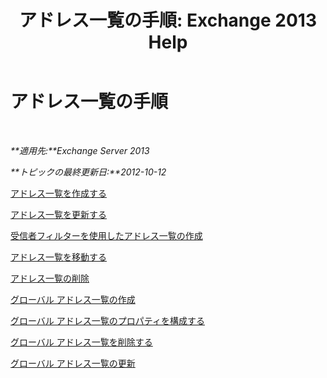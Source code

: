 ﻿---
title: 'アドレス一覧の手順: Exchange 2013 Help'
TOCTitle: アドレス一覧の手順
ms:assetid: 44c87349-964b-4700-9ce9-87bd4cb2249e
ms:mtpsurl: https://technet.microsoft.com/ja-jp/library/Aa997686(v=EXCHG.150)
ms:contentKeyID: 49896227
ms.date: 04/24/2018
mtps_version: v=EXCHG.150
ms.translationtype: HT
---

# アドレス一覧の手順

 

_**適用先:**Exchange Server 2013_

_**トピックの最終更新日:**2012-10-12_

[アドレス一覧を作成する](create-an-address-list-exchange-2013-help.md)

[アドレス一覧を更新する](update-an-address-list-exchange-2013-help.md)

[受信者フィルターを使用したアドレス一覧の作成](create-an-address-list-by-using-recipient-filters-exchange-2013-help.md)

[アドレス一覧を移動する](move-an-address-list-exchange-2013-help.md)

[アドレス一覧の削除](remove-an-address-list-exchange-2013-help.md)

[グローバル アドレス一覧の作成](create-a-global-address-list-exchange-2013-help.md)

[グローバル アドレス一覧のプロパティを構成する](configure-global-address-list-properties-exchange-2013-help.md)

[グローバル アドレス一覧を削除する](remove-a-global-address-list-exchange-2013-help.md)

[グローバル アドレス一覧の更新](update-a-global-address-list-exchange-2013-help.md)

